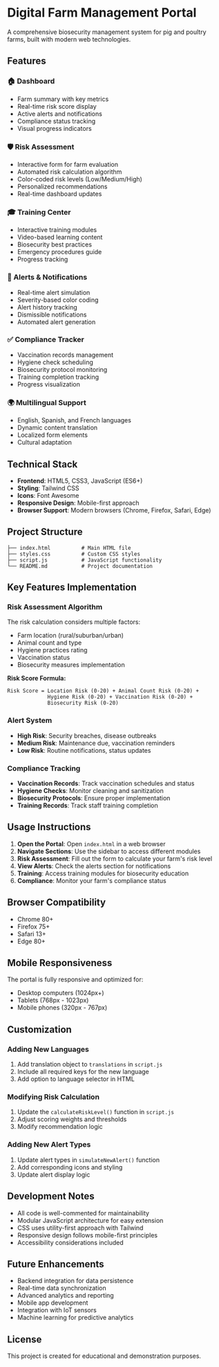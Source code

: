 # Digital Farm Management Portal

A comprehensive biosecurity management system for pig and poultry farms, built with modern web technologies.

## Features

### 🏠 Dashboard
- Farm summary with key metrics
- Real-time risk score display
- Active alerts and notifications
- Compliance status tracking
- Visual progress indicators

### 🛡️ Risk Assessment
- Interactive form for farm evaluation
- Automated risk calculation algorithm
- Color-coded risk levels (Low/Medium/High)
- Personalized recommendations
- Real-time dashboard updates

### 🎓 Training Center
- Interactive training modules
- Video-based learning content
- Biosecurity best practices
- Emergency procedures guide
- Progress tracking

### 🚨 Alerts & Notifications
- Real-time alert simulation
- Severity-based color coding
- Alert history tracking
- Dismissible notifications
- Automated alert generation

### ✅ Compliance Tracker
- Vaccination records management
- Hygiene check scheduling
- Biosecurity protocol monitoring
- Training completion tracking
- Progress visualization

### 🌍 Multilingual Support
- English, Spanish, and French languages
- Dynamic content translation
- Localized form elements
- Cultural adaptation

## Technical Stack

- **Frontend**: HTML5, CSS3, JavaScript (ES6+)
- **Styling**: Tailwind CSS
- **Icons**: Font Awesome
- **Responsive Design**: Mobile-first approach
- **Browser Support**: Modern browsers (Chrome, Firefox, Safari, Edge)

## Project Structure

```
├── index.html          # Main HTML file
├── styles.css          # Custom CSS styles
├── script.js           # JavaScript functionality
└── README.md           # Project documentation
```

## Key Features Implementation

### Risk Assessment Algorithm
The risk calculation considers multiple factors:
- Farm location (rural/suburban/urban)
- Animal count and type
- Hygiene practices rating
- Vaccination status
- Biosecurity measures implementation

**Risk Score Formula:**
```
Risk Score = Location Risk (0-20) + Animal Count Risk (0-20) + 
             Hygiene Risk (0-20) + Vaccination Risk (0-20) + 
             Biosecurity Risk (0-20)
```

### Alert System
- **High Risk**: Security breaches, disease outbreaks
- **Medium Risk**: Maintenance due, vaccination reminders
- **Low Risk**: Routine notifications, status updates

### Compliance Tracking
- **Vaccination Records**: Track vaccination schedules and status
- **Hygiene Checks**: Monitor cleaning and sanitization
- **Biosecurity Protocols**: Ensure proper implementation
- **Training Records**: Track staff training completion

## Usage Instructions

1. **Open the Portal**: Open `index.html` in a web browser
2. **Navigate Sections**: Use the sidebar to access different modules
3. **Risk Assessment**: Fill out the form to calculate your farm's risk level
4. **View Alerts**: Check the alerts section for notifications
5. **Training**: Access training modules for biosecurity education
6. **Compliance**: Monitor your farm's compliance status

## Browser Compatibility

- Chrome 80+
- Firefox 75+
- Safari 13+
- Edge 80+

## Mobile Responsiveness

The portal is fully responsive and optimized for:
- Desktop computers (1024px+)
- Tablets (768px - 1023px)
- Mobile phones (320px - 767px)

## Customization

### Adding New Languages
1. Add translation object to `translations` in `script.js`
2. Include all required keys for the new language
3. Add option to language selector in HTML

### Modifying Risk Calculation
1. Update the `calculateRiskLevel()` function in `script.js`
2. Adjust scoring weights and thresholds
3. Modify recommendation logic

### Adding New Alert Types
1. Update alert types in `simulateNewAlert()` function
2. Add corresponding icons and styling
3. Update alert display logic

## Development Notes

- All code is well-commented for maintainability
- Modular JavaScript architecture for easy extension
- CSS uses utility-first approach with Tailwind
- Responsive design follows mobile-first principles
- Accessibility considerations included

## Future Enhancements

- Backend integration for data persistence
- Real-time data synchronization
- Advanced analytics and reporting
- Mobile app development
- Integration with IoT sensors
- Machine learning for predictive analytics

## License

This project is created for educational and demonstration purposes.

